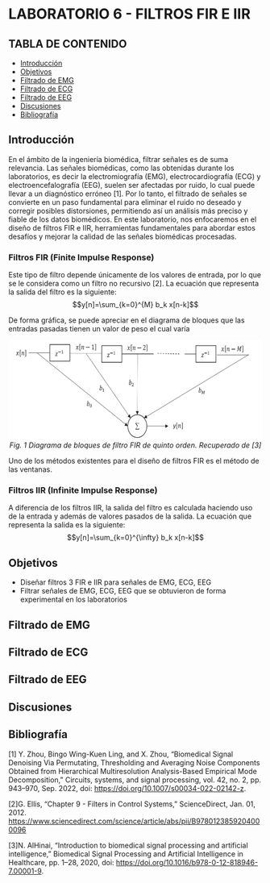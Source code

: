 # LABORATORIO 6 - FILTROS FIR E IIR
## TABLA DE CONTENIDO

* [Introducción](#introducción)
* [Objetivos](#objetivos)
* [Filtrado de EMG](#filtrado-de-emg)
* [Filtrado de ECG](#filtrado-de-ecg)
* [Filtrado de EEG](#filtrado-de-eeg)
* [Discusiones](#discusiones)
* [Bibliografía](#bibliografía)

## Introducción

En el ámbito de la ingeniería biomédica, filtrar señales es de suma relevancia. Las señales biomédicas, como las obtenidas durante los laboratorios, es decir la electromiografía (EMG), electrocardiografía (ECG) y electroencefalografía (EEG), suelen ser afectadas por ruido, lo cual puede llevar a un diagnóstico erróneo [1]. Por lo tanto, el filtrado de señales se convierte en un paso fundamental para eliminar el ruido no deseado y corregir posibles distorsiones, permitiendo así un análisis más preciso y fiable de los datos biomédicos. 
En este laboratorio, nos enfocaremos en el diseño de filtros FIR e IIR, herramientas fundamentales para abordar estos desafíos y mejorar la calidad de las señales biomédicas procesadas.

### Filtros FIR (Finite Impulse Response)

Este tipo de filtro depende únicamente de los valores de entrada, por lo que se le considera como un filtro no recursivo [2]. La ecuación que representa la salida del filtro es la siguiente:
$$y[n]=\sum_{k=0}^{M} b_k x[n-k]$$

De forma gráfica, se puede apreciar en el diagrama de bloques que las entradas pasadas tienen un valor de peso el cual varía

<p align="center" style="margin-bottom:0">
<img src="https://github.com/sofia-is-a-panda/ISB_2024_G3/blob/main/ISB/Laboratorios/Laboratorio%206%20Filtros/Imagenes/Diagrama_de_bloques_FIR.png" align="center" width="600" height="200"/>
<div align="center"> <i>Fig. 1 Diagrama de bloques de filtro FIR de quinto orden. Recuperado de [3]</i></div>
<p>

Uno de los métodos existentes para el diseño de filtros FIR es el método de las ventanas. 



### Filtros IIR (Infinite Impulse Response)

A diferencia de los filtros IIR, la salida del filtro es calculada haciendo uso de la entrada y además de valores pasados de la salida. La ecuación que representa la salida es la siguiente:
$$y[n]=\sum_{k=0}^{\infty} b_k x[n-k]$$
## Objetivos
* Diseñar filtros 3 FIR e IIR para señales de EMG, ECG, EEG
* Filtrar señales de EMG, ECG, EEG que se obtuvieron de forma experimental en los laboratorios

## Filtrado de EMG

## Filtrado de ECG

## Filtrado de EEG

## Discusiones

## Bibliografía
[1] Y. Zhou, Bingo Wing-Kuen Ling, and X. Zhou, “Biomedical Signal Denoising Via Permutating, Thresholding and Averaging Noise Components Obtained from Hierarchical Multiresolution Analysis-Based Empirical Mode Decomposition,” Circuits, systems, and signal processing, vol. 42, no. 2, pp. 943–970, Sep. 2022, doi: https://doi.org/10.1007/s00034-022-02142-z. <br>

[2]G. Ellis, “Chapter 9 - Filters in Control Systems,” ScienceDirect, Jan. 01, 2012. https://www.sciencedirect.com/science/article/abs/pii/B9780123859204000096 <br>

[3]N. AlHinai, “Introduction to biomedical signal processing and artificial intelligence,” Biomedical Signal Processing and Artificial Intelligence in Healthcare, pp. 1–28, 2020, doi: https://doi.org/10.1016/b978-0-12-818946-7.00001-9. <br>
